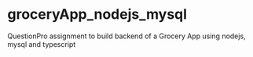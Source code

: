 # groceryApp_nodejs_mysql
QuestionPro assignment to build backend of a Grocery App using nodejs, mysql and typescript
